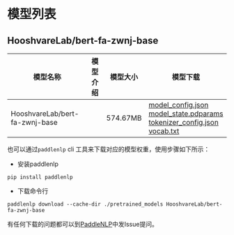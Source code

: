 #  模型列表

## HooshvareLab/bert-fa-zwnj-base

| 模型名称 | 模型介绍 | 模型大小  | 模型下载 |
| --- | --- | --- | --- |
|HooshvareLab/bert-fa-zwnj-base|  | 574.67MB | [model_config.json](https://bj.bcebos.com/paddlenlp/models/community/HooshvareLab/bert-fa-zwnj-base/model_config.json)<br>[model_state.pdparams](https://bj.bcebos.com/paddlenlp/models/community/HooshvareLab/bert-fa-zwnj-base/model_state.pdparams)<br>[tokenizer_config.json](https://bj.bcebos.com/paddlenlp/models/community/HooshvareLab/bert-fa-zwnj-base/tokenizer_config.json)<br>[vocab.txt](https://bj.bcebos.com/paddlenlp/models/community/HooshvareLab/bert-fa-zwnj-base/vocab.txt) |

也可以通过`paddlenlp` cli 工具来下载对应的模型权重，使用步骤如下所示：

* 安装paddlenlp

```shell
pip install paddlenlp
```

* 下载命令行

```shell
paddlenlp download --cache-dir ./pretrained_models HooshvareLab/bert-fa-zwnj-base
```

有任何下载的问题都可以到[PaddleNLP](https://github.com/PaddlePaddle/PaddleNLP)中发Issue提问。